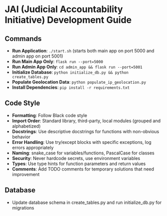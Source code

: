 # JAI (Judicial Accountability Initiative) Development Guide

## Commands
- **Run Application**: `./start.sh` (starts both main app on port 5000 and admin app on port 5001)
- **Run Main App Only**: `flask run --port=5000`
- **Run Admin App Only**: `cd admin_app && flask run --port=5001`
- **Initialize Database**: `python initialize_db.py && python create_tables.py`
- **Populate Geolocation Data**: `python populate_ip_geolocation.py`
- **Install Dependencies**: `pip install -r requirements.txt`

## Code Style
- **Formatting**: Follow Black code style
- **Import Order**: Standard library, third-party, local modules (grouped and alphabetized)
- **Docstrings**: Use descriptive docstrings for functions with non-obvious behavior
- **Error Handling**: Use try/except blocks with specific exceptions, log errors appropriately
- **Naming**: snake_case for variables/functions, PascalCase for classes
- **Security**: Never hardcode secrets, use environment variables
- **Types**: Use type hints for function parameters and return values
- **Comments**: Add TODO comments for temporary solutions that need improvement

## Database
- Update database schema in create_tables.py and run initialize_db.py for migrations